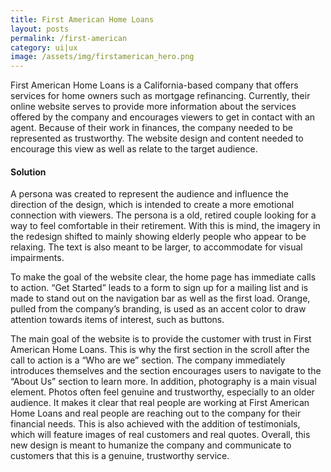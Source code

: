 ```yaml
---
title: First American Home Loans
layout: posts
permalink: /first-american
category: ui|ux
image: /assets/img/firstamerican_hero.png
---
```

First American Home Loans is a California-based company that offers services for home
owners such as mortgage refinancing. Currently, their online website serves to provide
more information about the services offered by the company and encourages viewers
to get in contact with an agent. Because of their work in finances, the company needed
to be represented as trustworthy. The website design and content needed to encourage
this view as well as relate to the target audience.

#### Solution

A persona was created to represent the audience and influence
the direction of the design, which is intended to create a more
emotional connection with viewers. The persona is a old, retired
couple looking for a way to feel comfortable in their retirement.
With this is mind, the imagery in the redesign shifted to mainly
showing elderly people who appear to be relaxing. The text is
also meant to be larger, to accommodate for visual impairments.

To make the goal of the website clear, the home page has
immediate calls to action. “Get Started” leads to a form to sign
up for a mailing list and is made to stand out on the navigation
bar as well as the first load. Orange, pulled from the company’s
branding, is used as an accent color to draw attention towards
items of interest, such as buttons.

The main goal of the website is to provide the customer with
trust in First American Home Loans. This is why the first section
in the scroll after the call to action is a “Who are we” section.
The company immediately introduces themselves and the
section encourages users to navigate to the “About Us” section
to learn more. In addition, photography is a main visual element.
Photos often feel genuine and trustworthy, especially to an older
audience. It makes it clear that real people are working at First
American Home Loans and real people are reaching out to the
company for their financial needs. This is also achieved with
the addition of testimonials, which will feature images of real
customers and real quotes. Overall, this new design is meant to
humanize the company and communicate to customers that this
is a genuine, trustworthy service.